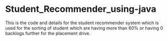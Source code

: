 # Student_Recommender_using-java
This is the code and details for the student recommender system which is used for the sorting of student which are having more than 60% or having 0 backlogs further for the placement drive.
